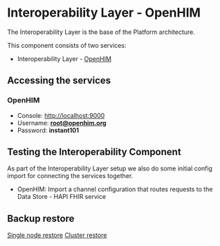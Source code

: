 
# Interoperability Layer - OpenHIM

The Interoperability Layer is the base of the Platform architecture.

This component consists of two services:

* Interoperability Layer - [OpenHIM](http://openhim.org/)

## Accessing the services

### OpenHIM

* Console: <http://localhost:9000>
* Username: **root@openhim.org**
* Password: **instant101**

## Testing the Interoperability Component

As part of the Interoperability Layer setup we also do some initial config import for connecting the services together.

* OpenHIM: Import a channel configuration that routes requests to the Data Store - HAPI FHIR service

## Backup restore

[Single node restore](https://www.mongodb.com/docs/v4.2/tutorial/backup-and-restore-tools/)
[Cluster restore](https://www.mongodb.com/docs/v4.2/tutorial/restore-replica-set-from-backup/)
